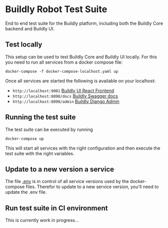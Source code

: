 # Buildly Robot Test Suite
End to end test suite for the Buildly platform, including both the Buildly Core backend and Buildly UI.

## Test locally
This setup can be used to test Buildly Core and Buildly UI locally.
For this you need to run all services from a docker compose file:

`docker-compose -f docker-compose-localhost.yaml up`

Once all services are started the following is available on your localhost:

- `http://localhost:9001` [Buildly UI React Frontend](http://localhost:9001)
- `http://localhost:8090/docs` [Buildly Swagger docs](http://localhost:8090/docs)
- `http://localhost:8090/admin` [Buildly Django Admin](http://localhost:8090/admin)

## Running the test suite
The test suite can be executed by running

`docker-compose up`

This will start all services with the right configuration and then execute the test suite with the right variables.

## Update to a new version a service
The file [.env](../master/.env) is in control of all service versions used by the docker-compose files.
Therefor to update to a new service version, you'll need to update the .env file.

## Run test suite in CI environment
This is currently work in progress...

